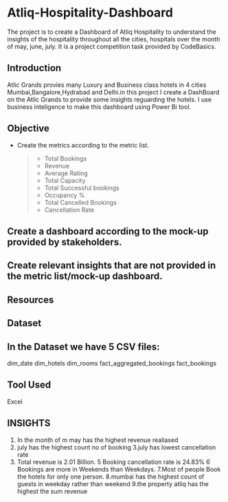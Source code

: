 # Atliq-Hospitality-Dashboard
The project is to create a Dashboard of Atliq Hospitality to understand the insights of the hospitality throughout all the cities, hospitals over the month of may, june, july. It is a project competition task provided by CodeBasics.


 ## Introduction
Atlic Grands provies many Luxury and Business class hotels in 4 cities Mumbai,Bangalore,Hydrabad and Delhi.in this project I create a DashBoard on the Atlic Grands to provide some insights reguarding the hotels. I use business inteligence to make this dashboard using Power Bi tool.



## Objective

* Create the metrics according to the metric list.
  > * Total Bookings
  > * Revenue
  > * Average Rating
  > * Total Capacity
  > * Total Successful bookings
  > * Occupancy %
  > * Total Cancelled Bookings
  > * Cancellation Rate
  
## Create a dashboard according to the mock-up provided by stakeholders.
## Create relevant insights that are not provided in the metric list/mock-up dashboard.

## Resources

## Dataset
## In the Dataset we have 5 CSV files:

dim_date
dim_hotels
dim_rooms
fact_aggregated_bookings
fact_bookings


## Tool Used
Excel

## INSIGHTS
1. In the month of m may has the highest revenue realiased
2. july has the highest count no of booking
3.july has lowest cancellation rate
4. Total revenue is 2.01 Billion.
5 Booking cancellation rate is 24.83%
6 Bookings are more in Weekends than Weekdays.
7.Most of people Book the hotels for only one person.
8.mumbai has the highest count of guests in weekday rather than weekend
9.the property atliq has the highest the sum revenue
